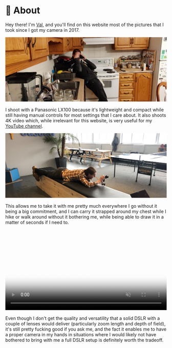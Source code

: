 # 📸 About

Hey there! I'm [Val](https://val.codejam.info/), and you'll find on this
website most of the pictures that I took since I got my camera in 2017.

[![Val taking a photo in a kitchen](/img/val-1.jpg)](/photos/IMG_20181204_184340.md)

I shoot with a Panasonic LX100 because it's lightweight and compact
while still having manual controls for most settings that I care about.
It also shoots 4K video which, while irrelevant for this website, is
very useful for my [YouTube channel](https://www.youtube.com/FunkyVal).

[![Val taking a photo in the office](/img/val-2.jpg)](/photos/IMG_20190103_111123.md)

This allows me to take it with me pretty much everywhere I go without it
being a big commitment, and I can carry it strapped around my chest
while I hike or walk around without it bothering me, while being able to
draw it in a matter of seconds if I need to.

<video src="img/val-3.mp4" width="100%" poster="/img/val-3.jpg" loop controls muted></video>

Even though I don't get the quality and versatility that a solid DSLR
with a couple of lenses would deliver (particularly zoom length and
depth of field), it's still pretty fucking good if you ask me, and the
fact it enables me to have a proper camera in my hands in situations
where I would likely not have bothered to bring with me a full DSLR
setup is definitely worth the tradeoff.
